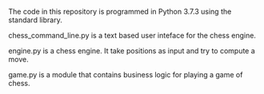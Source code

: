 
The code in this repository is programmed in Python 3.7.3 using the standard library.

chess_command_line.py is a text based user inteface for the chess engine.

engine.py is a chess engine. It take positions as input and try to compute a move.

game.py is a module that contains business logic for playing a game of chess.
